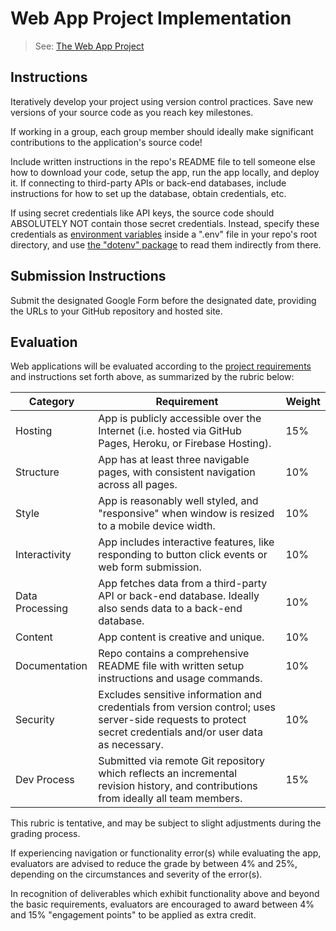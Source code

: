 # Web App Project Implementation

> See: [The Web App Project](project.md)

## Instructions

Iteratively develop your project using version control practices. Save new versions of your source code as you reach key milestones.

If working in a group, each group member should ideally make significant contributions to the application's source code!

Include written instructions in the repo's README file to tell someone else how to download your code, setup the app, run the app locally, and deploy it. If connecting to third-party APIs or back-end databases, include instructions for how to set up the database, obtain credentials, etc.

If using secret credentials like API keys, the source code should ABSOLUTELY NOT contain those secret credentials. Instead, specify these credentials as [environment variables](/notes/environment-variables.md) inside a ".env" file in your repo's root directory, and use [the "dotenv" package](/notes/javascript/packages/dotenv.md) to read them indirectly from there.



## Submission Instructions

Submit the designated Google Form before the designated date, providing the URLs to your GitHub repository and hosted site.

## Evaluation

Web applications will be evaluated according to the [project requirements](project.md#requirements) and instructions set forth above, as summarized by the rubric below:

Category | Requirement | Weight
--- | --- | ---
Hosting | App is publicly accessible over the Internet (i.e. hosted via GitHub Pages, Heroku, or Firebase Hosting). | 15%
Structure | App has at least three navigable pages, with consistent navigation across all pages. | 10%
Style | App is reasonably well styled, and "responsive" when window is resized to a mobile device width. | 10%
Interactivity | App includes interactive features, like responding to button click events or web form submission. | 10%
Data Processing | App fetches data from a third-party API or back-end database. Ideally also sends data to a back-end database. | 10%
Content | App content is creative and unique. | 10%
Documentation | Repo contains a comprehensive README file with written setup instructions and usage commands. | 10%
Security | Excludes sensitive information and credentials from version control; uses server-side requests to protect secret credentials and/or user data as necessary. | 10%
Dev Process | Submitted via remote Git repository which reflects an incremental revision history, and contributions from ideally all team members. | 15%



This rubric is tentative, and may be subject to slight adjustments during the grading process.

If experiencing navigation or functionality error(s) while evaluating the app, evaluators are advised to reduce the grade by between 4% and 25%, depending on the circumstances and severity of the error(s).

In recognition of deliverables which exhibit functionality above and beyond the basic requirements, evaluators are encouraged to award between 4% and 15% "engagement points" to be applied as extra credit.
